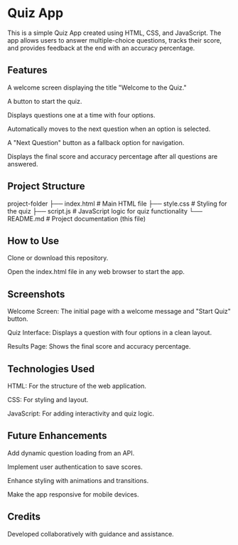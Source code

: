 # Quiz App

This is a simple Quiz App created using HTML, CSS, and JavaScript. The app allows users to answer multiple-choice questions, tracks their score, and provides feedback at the end with an accuracy percentage.

## Features

A welcome screen displaying the title "Welcome to the Quiz."

A button to start the quiz.

Displays questions one at a time with four options.

Automatically moves to the next question when an option is selected.

A "Next Question" button as a fallback option for navigation.

Displays the final score and accuracy percentage after all questions are answered.

## Project Structure

project-folder
├── index.html       # Main HTML file
├── style.css        # Styling for the quiz
├── script.js        # JavaScript logic for quiz functionality
└── README.md        # Project documentation (this file)

## How to Use

Clone or download this repository.

Open the index.html file in any web browser to start the app.

## Screenshots

Welcome Screen: The initial page with a welcome message and "Start Quiz" button.

Quiz Interface: Displays a question with four options in a clean layout.

Results Page: Shows the final score and accuracy percentage.

## Technologies Used

HTML: For the structure of the web application.

CSS: For styling and layout.

JavaScript: For adding interactivity and quiz logic.

## Future Enhancements

Add dynamic question loading from an API.

Implement user authentication to save scores.

Enhance styling with animations and transitions.

Make the app responsive for mobile devices.

## Credits

Developed collaboratively with guidance and assistance.
